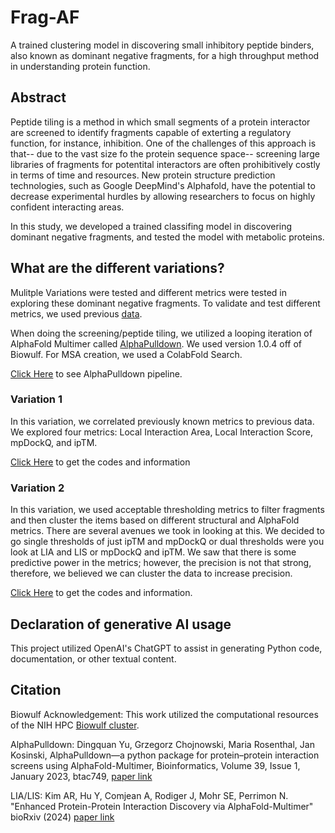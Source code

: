 # Frag-AF
A trained clustering model in discovering small inhibitory peptide binders, also known as dominant negative fragments, for a high throughput method in understanding protein function. 

## Abstract
Peptide tiling is a method in which small segments of a protein interactor are screened to identify fragments capable of exterting a regulatory function, for instance, inhibition. One of the challenges of this approach is that-- due to the vast size fo the protein sequence space-- screening large libraries of fragments for potentital interactors are often prohibitively costly in terms of time and resources. New protein structure prediction technologies, such as Google DeepMind's Alphafold, have the potential to decrease experimental hurdles by allowing researchers to focus on highly confident interacting areas. 

In this study, we developed a trained classifing model in discovering dominant negative fragments, and tested the model with metabolic proteins. 

## What are the different variations?
Mulitple Variations were tested and different metrics were tested in exploring these dominant negative fragments. To validate and test different metrics, we used previous [data](https://www.cell.com/cell-systems/pdfExtended/S2405-4712(21)00157-5). 

When doing the screening/peptide tiling, we utilized a looping iteration of AlphaFold Multimer called [AlphaPulldown](https://github.com/KosinskiLab/AlphaPulldown). We used version 1.0.4 off of Biowulf. For MSA creation, we used a ColabFold Search. 

[Click Here](sbatch_files_examples/) to see AlphaPulldown pipeline.  

### Variation 1
In this variation, we correlated previously known metrics to previous data. We explored four metrics: Local Interaction Area, Local Interaction Score, mpDockQ, and ipTM. 

[Click Here](variation_1) to get the codes and information

### Variation 2
In this variation, we used acceptable thresholding metrics to filter fragments and then cluster the items based on different structural and AlphaFold metrics. There are several avenues we took in looking at this. We decided to go single thresholds of just ipTM and mpDockQ or dual thresholds were you look at LIA and LIS or mpDockQ and ipTM. We saw that there is some predictive power in the metrics; however, the precision is not that strong, therefore, we believed we can cluster the data to increase precision. 

[Click Here](variation_2) to get the codes and information. 

## Declaration of generative AI usage
This project utilized OpenAI's ChatGPT to assist in generating Python code, documentation, or other textual content.

## Citation
Biowulf Acknowledgement: This work utilized the computational resources of the NIH HPC [Biowulf cluster](https://hpc.nih.gov).

AlphaPulldown: Dingquan Yu, Grzegorz Chojnowski, Maria Rosenthal, Jan Kosinski, AlphaPulldown—a python package for protein–protein interaction screens using AlphaFold-Multimer, Bioinformatics, Volume 39, Issue 1, January 2023, btac749, [paper link](https://doi.org/10.1093/bioinformatics/btac749)

LIA/LIS: Kim AR, Hu Y, Comjean A, Rodiger J, Mohr SE, Perrimon N. "Enhanced Protein-Protein Interaction Discovery via AlphaFold-Multimer" bioRxiv (2024) [paper link](https://www.biorxiv.org/content/10.1101/2024.02.19.580970v1)

